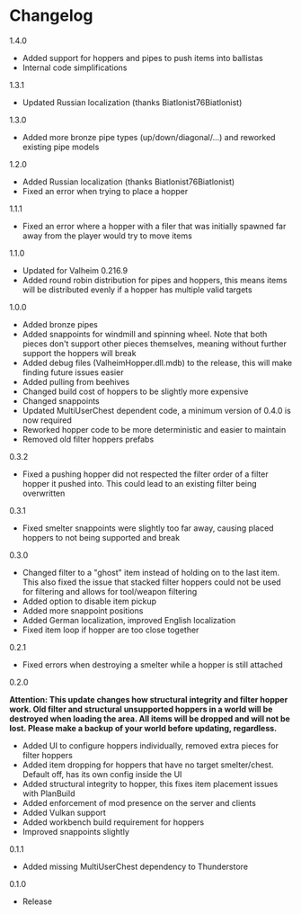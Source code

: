 # Changelog

1.4.0
- Added support for hoppers and pipes to push items into ballistas
- Internal code simplifications

1.3.1
- Updated Russian localization (thanks Biatlonist76Biatlonist)

1.3.0
- Added more bronze pipe types (up/down/diagonal/...) and reworked existing pipe models

1.2.0
- Added Russian localization (thanks Biatlonist76Biatlonist)
- Fixed an error when trying to place a hopper

1.1.1
- Fixed an error where a hopper with a filer that was initially spawned far away from the player would try to move items

1.1.0
- Updated for Valheim 0.216.9
- Added round robin distribution for pipes and hoppers, this means items will be distributed evenly if a hopper has multiple valid targets

1.0.0
- Added bronze pipes
- Added snappoints for windmill and spinning wheel. Note that both pieces don't support other pieces themselves, meaning without further support the hoppers will break
- Added debug files (ValheimHopper.dll.mdb) to the release, this will make finding future issues easier
- Added pulling from beehives
- Changed build cost of hoppers to be slightly more expensive
- Changed snappoints
- Updated MultiUserChest dependent code, a minimum version of 0.4.0 is now required
- Reworked hopper code to be more deterministic and easier to maintain
- Removed old filter hoppers prefabs

0.3.2
- Fixed a pushing hopper did not respected the filter order of a filter hopper it pushed into. This could lead to an existing filter being overwritten

0.3.1
- Fixed smelter snappoints were slightly too far away, causing placed hoppers to not being supported and break

0.3.0
- Changed filter to a "ghost" item instead of holding on to the last item.
  This also fixed the issue that stacked filter hoppers could not be used for filtering and allows for tool/weapon filtering
- Added option to disable item pickup
- Added more snappoint positions
- Added German localization, improved English localization
- Fixed item loop if hopper are too close together

0.2.1
- Fixed errors when destroying a smelter while a hopper is still attached

0.2.0

**Attention: This update changes how structural integrity and filter hopper work.
Old filter and structural unsupported hoppers in a world will be destroyed when loading the area.
All items will be dropped and will not be lost. Please make a backup of your world before updating, regardless.**

- Added UI to configure hoppers individually, removed extra pieces for filter hoppers
- Added item dropping for hoppers that have no target smelter/chest. Default off, has its own config inside the UI
- Added structural integrity to hopper, this fixes item placement issues with PlanBuild
- Added enforcement of mod presence on the server and clients
- Added Vulkan support
- Added workbench build requirement for hoppers
- Improved snappoints slightly

0.1.1
- Added missing MultiUserChest dependency to Thunderstore

0.1.0
- Release
